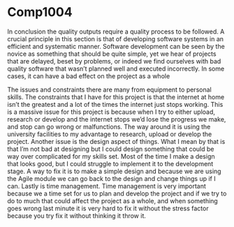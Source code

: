 # Comp1004

In conclusion the quality outputs require a quality process to be followed. A crucial principle in this section is that of developing software systems in an efficient and systematic manner. Software development can be seen by the novice as something that should be quite simple, yet we hear of projects that are delayed, beset by problems, or indeed we find ourselves with bad quality software that wasn’t planned well and executed incorrectly. In some cases, it can have a bad effect on the project as a whole


The issues and constraints there are many from equipment to personal skills. The constraints that I have for this project is that the internet at home isn’t the greatest and a lot of the times the internet just stops working. This is a massive issue for this project is because when I try to either upload, research or develop and the internet stops we’d lose the progress we make, and stop can go wrong or malfunctions. The way around it is using the university facilities to my advantage to research, upload or develop the project.
Another issue is the design aspect of things. What I mean by that is that I’m not bad at designing but I could design something that could be way over complicated for my skills set. Most of the time I make a design that looks good, but I could struggle to implement it to the development stage. A way to fix it is to make a simple design and because we are using the Agile module we can go back to the design and change things up if I can. 
Lastly is time management. Time management is very important because we a time set for us to plan and develop the project and if we try to do to much that could affect the project as a whole, and when something goes wrong last minute it is very hard to fix it without the stress factor because you try fix it without thinking it throw it.


